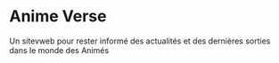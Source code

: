 # Anime Verse
Un sitevweb pour rester informé des actualités et des dernières sorties dans le monde des Animés 
